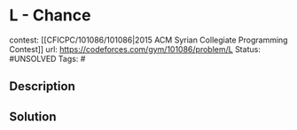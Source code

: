 # L - Chance

contest: [[CFICPC/101086/101086|2015 ACM Syrian Collegiate Programming Contest]]
url: https://codeforces.com/gym/101086/problem/L
Status: #UNSOLVED
Tags: #

## Description

## Solution

